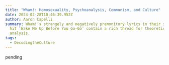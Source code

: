 ```yaml
---
title: "Wham!: Homosexuality, Psychoanalysis, Communism, and Culture"
date: 2024-02-28T10:46:39.952Z
author: Aaron Capelli
summary: Wham!’s strangely and negatively premonitory lyrics in their signature
  hit ‘Wake Me Up Before You Go-Go’ contain a rich thread for theoretical
  analysis.
tags:
  - DecodingtheCulture
---
```

pending
